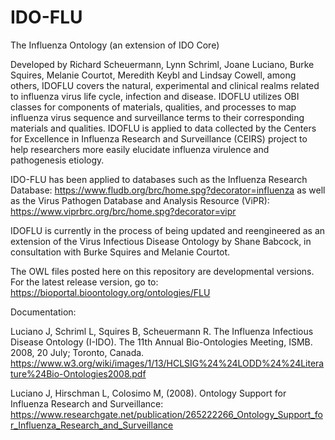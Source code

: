 # IDO-FLU
The Influenza Ontology (an extension of IDO Core)

Developed by Richard Scheuermann, Lynn Schriml, Joane Luciano, Burke Squires, Melanie Courtot, Meredith Keybl and Lindsay Cowell, among others, IDOFLU covers the natural, experimental and clinical realms related to influenza virus life cycle, infection and disease. IDOFLU utilizes OBI classes for components of materials, qualities, and processes to map influenza virus sequence and surveillance terms to their corresponding materials and qualities. IDOFLU is applied to data collected by the Centers for Excellence in Influenza Research and Surveillance (CEIRS) project to help researchers more easily elucidate influenza virulence and pathogenesis etiology.

IDO-FLU has been applied to databases such as the Influenza Research Database: https://www.fludb.org/brc/home.spg?decorator=influenza
as well as the Virus Pathogen Database and Analysis Resource (ViPR): https://www.viprbrc.org/brc/home.spg?decorator=vipr 

IDOFLU is currently in the process of being updated and reengineered as an extension of the Virus Infectious Disease Ontology by Shane Babcock, in consultation with Burke Squires and Melanie Courtot. 

The OWL files posted here on this repository are developmental versions. For the latest release version, go to: https://bioportal.bioontology.org/ontologies/FLU

Documentation:

Luciano J, Schriml L, Squires B, Scheuermann R. The Influenza Infectious Disease Ontology (I-IDO). The 11th Annual Bio-Ontologies Meeting, ISMB. 2008, 20 July; Toronto, Canada. https://www.w3.org/wiki/images/1/13/HCLSIG%24%24LODD%24%24Literature%24Bio-Ontologies2008.pdf

Luciano J, Hirschman L, Colosimo M, (2008). Ontology Support for Influenza Research and Surveillance: https://www.researchgate.net/publication/265222266_Ontology_Support_for_Influenza_Research_and_Surveillance
